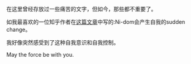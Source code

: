 在这里曾经存放过一些痛苦的文字，但如今，那些都不重要了。

如我最喜欢的一位知乎作者在[这篇文章](https://www.zhihu.com/question/539805014/answer/3321869633)中写的:Ni-dom会产生自我的sudden change。

我好像突然感受到了这种自我意识和自我控制。

May the force be with you.